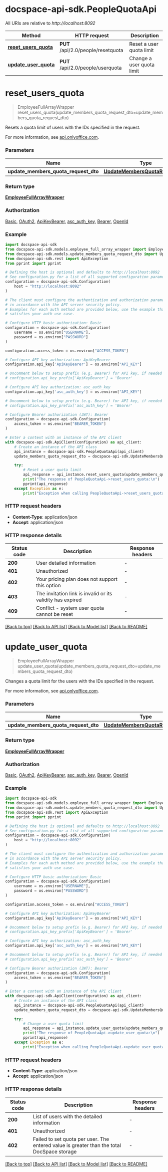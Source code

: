# docspace-api-sdk.PeopleQuotaApi

All URIs are relative to *http://localhost:8092*

Method | HTTP request | Description
------------- | ------------- | -------------
[**reset_users_quota**](#reset_users_quota) | **PUT** /api/2.0/people/resetquota | Reset a user quota limit
[**update_user_quota**](#update_user_quota) | **PUT** /api/2.0/people/userquota | Change a user quota limit


# **reset_users_quota**
> EmployeeFullArrayWrapper reset_users_quota(update_members_quota_request_dto=update_members_quota_request_dto)

Resets a quota limit of users with the IDs specified in the request.

For more information, see [api.onlyoffice.com]().

### Parameters


Name | Type | Description  | Notes
------------- | ------------- | ------------- | -------------
 **update_members_quota_request_dto** | [**UpdateMembersQuotaRequestDto**](UpdateMembersQuotaRequestDto.md)|  | [optional] 

### Return type

[**EmployeeFullArrayWrapper**](EmployeeFullArrayWrapper.md)

### Authorization

[Basic](../README.md#Basic), [OAuth2](../README.md#OAuth2), [ApiKeyBearer](../README.md#ApiKeyBearer), [asc_auth_key](../README.md#asc_auth_key), [Bearer](../README.md#Bearer), [OpenId](../README.md#OpenId)

### Example


```python
import docspace-api-sdk
from docspace-api-sdk.models.employee_full_array_wrapper import EmployeeFullArrayWrapper
from docspace-api-sdk.models.update_members_quota_request_dto import UpdateMembersQuotaRequestDto
from docspace-api-sdk.rest import ApiException
from pprint import pprint

# Defining the host is optional and defaults to http://localhost:8092
# See configuration.py for a list of all supported configuration parameters.
configuration = docspace-api-sdk.Configuration(
    host = "http://localhost:8092"
)

# The client must configure the authentication and authorization parameters
# in accordance with the API server security policy.
# Examples for each auth method are provided below, use the example that
# satisfies your auth use case.

# Configure HTTP basic authorization: Basic
configuration = docspace-api-sdk.Configuration(
    username = os.environ["USERNAME"],
    password = os.environ["PASSWORD"]
)

configuration.access_token = os.environ["ACCESS_TOKEN"]

# Configure API key authorization: ApiKeyBearer
configuration.api_key['ApiKeyBearer'] = os.environ["API_KEY"]

# Uncomment below to setup prefix (e.g. Bearer) for API key, if needed
# configuration.api_key_prefix['ApiKeyBearer'] = 'Bearer'

# Configure API key authorization: asc_auth_key
configuration.api_key['asc_auth_key'] = os.environ["API_KEY"]

# Uncomment below to setup prefix (e.g. Bearer) for API key, if needed
# configuration.api_key_prefix['asc_auth_key'] = 'Bearer'

# Configure Bearer authorization (JWT): Bearer
configuration = docspace-api-sdk.Configuration(
    access_token = os.environ["BEARER_TOKEN"]
)

# Enter a context with an instance of the API client
with docspace-api-sdk.ApiClient(configuration) as api_client:
    # Create an instance of the API class
    api_instance = docspace-api-sdk.PeopleQuotaApi(api_client)
    update_members_quota_request_dto = docspace-api-sdk.UpdateMembersQuotaRequestDto() # UpdateMembersQuotaRequestDto |  (optional)

    try:
        # Reset a user quota limit
        api_response = api_instance.reset_users_quota(update_members_quota_request_dto=update_members_quota_request_dto)
        print("The response of PeopleQuotaApi->reset_users_quota:\n")
        pprint(api_response)
    except Exception as e:
        print("Exception when calling PeopleQuotaApi->reset_users_quota: %s\n" % e)
```



### HTTP request headers

 - **Content-Type**: application/json
 - **Accept**: application/json


### HTTP response details

| Status code | Description | Response headers |
|-------------|-------------|------------------|
**200** | User detailed information |  -  |
**401** | Unauthorized |  -  |
**402** | Your pricing plan does not support this option |  -  |
**403** | The invitation link is invalid or its validity has expired |  -  |
**409** | Conflict - system user quota cannot be reset |  -  |

[[Back to top]](#) [[Back to API list]](../README.md#documentation-for-api-endpoints) [[Back to Model list]](../README.md#documentation-for-models) [[Back to README]](../README.md)

# **update_user_quota**
> EmployeeFullArrayWrapper update_user_quota(update_members_quota_request_dto=update_members_quota_request_dto)

Changes a quota limit for the users with the IDs specified in the request.

For more information, see [api.onlyoffice.com]().

### Parameters


Name | Type | Description  | Notes
------------- | ------------- | ------------- | -------------
 **update_members_quota_request_dto** | [**UpdateMembersQuotaRequestDto**](UpdateMembersQuotaRequestDto.md)|  | [optional] 

### Return type

[**EmployeeFullArrayWrapper**](EmployeeFullArrayWrapper.md)

### Authorization

[Basic](../README.md#Basic), [OAuth2](../README.md#OAuth2), [ApiKeyBearer](../README.md#ApiKeyBearer), [asc_auth_key](../README.md#asc_auth_key), [Bearer](../README.md#Bearer), [OpenId](../README.md#OpenId)

### Example


```python
import docspace-api-sdk
from docspace-api-sdk.models.employee_full_array_wrapper import EmployeeFullArrayWrapper
from docspace-api-sdk.models.update_members_quota_request_dto import UpdateMembersQuotaRequestDto
from docspace-api-sdk.rest import ApiException
from pprint import pprint

# Defining the host is optional and defaults to http://localhost:8092
# See configuration.py for a list of all supported configuration parameters.
configuration = docspace-api-sdk.Configuration(
    host = "http://localhost:8092"
)

# The client must configure the authentication and authorization parameters
# in accordance with the API server security policy.
# Examples for each auth method are provided below, use the example that
# satisfies your auth use case.

# Configure HTTP basic authorization: Basic
configuration = docspace-api-sdk.Configuration(
    username = os.environ["USERNAME"],
    password = os.environ["PASSWORD"]
)

configuration.access_token = os.environ["ACCESS_TOKEN"]

# Configure API key authorization: ApiKeyBearer
configuration.api_key['ApiKeyBearer'] = os.environ["API_KEY"]

# Uncomment below to setup prefix (e.g. Bearer) for API key, if needed
# configuration.api_key_prefix['ApiKeyBearer'] = 'Bearer'

# Configure API key authorization: asc_auth_key
configuration.api_key['asc_auth_key'] = os.environ["API_KEY"]

# Uncomment below to setup prefix (e.g. Bearer) for API key, if needed
# configuration.api_key_prefix['asc_auth_key'] = 'Bearer'

# Configure Bearer authorization (JWT): Bearer
configuration = docspace-api-sdk.Configuration(
    access_token = os.environ["BEARER_TOKEN"]
)

# Enter a context with an instance of the API client
with docspace-api-sdk.ApiClient(configuration) as api_client:
    # Create an instance of the API class
    api_instance = docspace-api-sdk.PeopleQuotaApi(api_client)
    update_members_quota_request_dto = docspace-api-sdk.UpdateMembersQuotaRequestDto() # UpdateMembersQuotaRequestDto |  (optional)

    try:
        # Change a user quota limit
        api_response = api_instance.update_user_quota(update_members_quota_request_dto=update_members_quota_request_dto)
        print("The response of PeopleQuotaApi->update_user_quota:\n")
        pprint(api_response)
    except Exception as e:
        print("Exception when calling PeopleQuotaApi->update_user_quota: %s\n" % e)
```



### HTTP request headers

 - **Content-Type**: application/json
 - **Accept**: application/json


### HTTP response details

| Status code | Description | Response headers |
|-------------|-------------|------------------|
**200** | List of users with the detailed information |  -  |
**401** | Unauthorized |  -  |
**402** | Failed to set quota per user. The entered value is greater than the total DocSpace storage |  -  |

[[Back to top]](#) [[Back to API list]](../README.md#documentation-for-api-endpoints) [[Back to Model list]](../README.md#documentation-for-models) [[Back to README]](../README.md)

